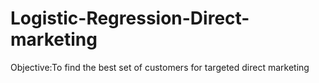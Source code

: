 # Logistic-Regression-Direct-marketing
Objective:To find the best set of customers for targeted direct marketing
